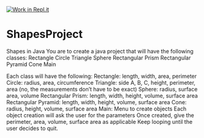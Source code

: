 [![Work in Repl.it](https://classroom.github.com/assets/work-in-replit-14baed9a392b3a25080506f3b7b6d57f295ec2978f6f33ec97e36a161684cbe9.svg)](https://classroom.github.com/online_ide?assignment_repo_id=4747896&assignment_repo_type=AssignmentRepo)
# ShapesProject
 
Shapes in Java
You are to create a java project that will have the following classes:
Rectangle
Circle
Triangle
Sphere
Rectangular Prism
Rectangular Pyramid
Cone
Main

Each class will have the following:
Rectangle:
length, width, area, perimeter
Circle:
radius, area, circumference
Triangle:
side A, B, C, height, perimeter, area (no, the measurements don’t have to be exact)
Sphere:
radius, surface area, volume
Rectangular Prism:
length, width, height, volume, surface area
Rectangular Pyramid:
length, width, height, volume, surface area
Cone:
radius, height, volume, surface area
Main:
Menu to create objects
Each object creation will ask the user for the parameters
Once created, give the perimeter, area, volume, surface area as applicable
Keep looping until the user decides to quit.
